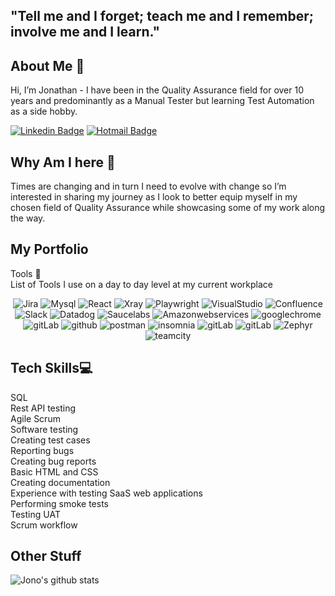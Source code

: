 <h2>"Tell me and I forget; teach me and I remember; involve me and I learn." </h2> 

## About Me 👋   
Hi, I’m Jonathan - I have been in the Quality Assurance field for over 10 years and predominantly as a Manual Tester but learning Test Automation as a side hobby. 

[![Linkedin Badge](https://img.shields.io/badge/-Jonathan_Flavell-blue?style=flat-square&logo=Linkedin&logoColor=white&link=https://www.linkedin.com/in/qajono/)](https://www.linkedin.com/in/qajono/) [![Hotmail Badge](https://img.shields.io/badge/-jflavell@hotmail.com-c14438?style=flat-square)](mailto:jflavell@hotmail.com) 
<p align="left">

## Why Am I here 🏢  
Times are changing and in turn I need to evolve with change so I’m interested in sharing my journey as I look to better equip myself in my chosen field of Quality Assurance while showcasing some of my work along the way.

## My Portfolio  
Tools 🔧  
List of Tools I use on a day to day level at my current workplace
<p align="center">
  <img src="https://img.shields.io/badge/Jira-000?style=for-the-badge&logo=bitcoin&logoColor=white" alt="Jira">
  <img src="https://img.shields.io/badge/mysql-000.svg?style=for-the-badge&logo=mysql&logoColor=white" alt="Mysql">
  <img src="https://img.shields.io/badge/react-000.svg?style=for-the-badge&logo=react&logoColor=%2361DAFB" alt="React">
  <img src="https://img.shields.io/badge/Xray-000?style=for-the-badge" alt="Xray">
  <img src="https://img.shields.io/badge/Playwright-000?style=for-the-badge" alt="Playwright">
  <img src="https://img.shields.io/badge/Visual_Studio-000?style=for-the-badge" alt="VisualStudio">
  <img src="https://img.shields.io/badge/Confluence-000?style=for-the-badge&logo=confluence&logoColor=white" alt="Confluence">
  <img src="https://img.shields.io/badge/Slack-000?style=for-the-badge&logo=slack&logoColor=white" alt="Slack">
  <img src="https://img.shields.io/badge/Datadog-000?style=for-the-badge&logo=datadog&logoColor=white" alt="Datadog">
  <img src="https://img.shields.io/badge/Saucelabs-000?style=for-the-badge&logo=saucelabs&logoColor=white" alt="Saucelabs">
  <img src="https://img.shields.io/badge/AWS-000?style=for-the-badge&logo=amazonwebservices&logoColor=white" alt="Amazonwebservices">
  <img src="https://img.shields.io/badge/Google_Chrome-000?style=for-the-badge&logo=googlechrome&logoColor=white" alt="googlechrome">
  <img src="https://img.shields.io/badge/GitLab-000?style=for-the-badge&logo=gitLab&logoColor=white" alt="gitLab">
  <img src="https://img.shields.io/badge/GitHub-000?style=for-the-badge&logo=github&logoColor=white" alt="github">
  <img src="https://img.shields.io/badge/Postman-000?style=for-the-badge&logo=postman&logoColor=white" alt="postman">
  <img src="https://img.shields.io/badge/Insomnia-000?style=for-the-badge&logo=insomnia&logoColor=white" alt="insomnia">
  <img src="https://img.shields.io/badge/Playwright-000?style=for-the-badge&logo=gitLab&logoColor=white" alt="gitLab">
  <img src="https://img.shields.io/badge/GitLab-000?style=for-the-badge&logo=gitLab&logoColor=white" alt="gitLab">  
  <img src="https://img.shields.io/badge/Zephyr-000?style=for-the-badge" alt="Zephyr">
  <img src="https://img.shields.io/badge/TeamCity-000?style=for-the-badge&logo=teamcity&logoColor=white" alt="teamcity"
</p>

## Tech Skills💻  
SQL  
Rest API testing    
Agile Scrum  
Software testing  
Creating test cases  
Reporting bugs  
Creating bug reports    
Basic HTML and CSS  
Creating documentation  
Experience with testing SaaS web applications  
Performing smoke tests  
Testing UAT  
Scrum workflow  

## Other Stuff
  
![Jono's github stats](https://github-readme-stats.vercel.app/api?username=hybr1d-jono&show_icons=true&hide=[%22issues%22])
 


<!---
hybr1d-jono/hybr1d-jono is a ✨ special ✨ repository because its `README.md` (this file) appears on your GitHub profile.
You can click the Preview link to take a look at your changes.
--->
